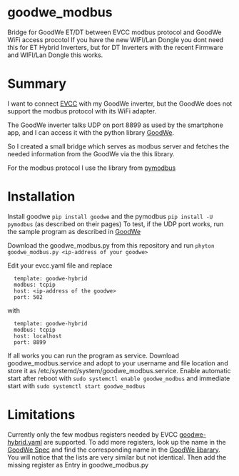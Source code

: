 # goodwe_modbus
Bridge for GoodWe ET/DT between EVCC modbus protocol and GoodWe WiFi access procotol 
If you have the new WIFI/Lan Dongle you dont need this for ET Hybrid Inverters, but for DT Inverters with the recent Firmware and WIFI/Lan Dongle this works.

# Summary
I want to connect [EVCC](https://github.com/evcc-io/evcc) with my GoodWe inverter, but the GoodWe does not support the modbus protocol with its WiFi adapter.

The GoodWe inverter talks UDP on port 8899 as used by the smartphone app, and I can access it with the python library [GoodWe](https://github.com/marcelblijleven/goodwe).

So I created a small bridge which serves as modbus server and fetches the needed information from the GoodWe via the this library.

For the modbus protocol I use the library from [pymodbus](https://github.com/pymodbus-dev/pymodbus)

# Installation
Install goodwe `pip install goodwe` and the pymodbus `pip install -U pymodbus` (as described on their pages)
To test, if the UDP port works, run the sample program as described in [GoodWe](https://github.com/marcelblijleven/goodwe)

Download the goodwe_modbus.py from this repository and run `phyton goodwe_modbus.py <ip-address of your goodwe>`

Edit your evcc.yaml file and replace
```
  template: goodwe-hybrid
  modbus: tcpip
  host: <ip-address of the goodwe>
  port: 502
```
with 
```
  template: goodwe-hybrid
  modbus: tcpip
  host: localhost
  port: 8899
```

If all works you can run the program as service. Download goodwe_modbus.service and adopt to your username and file location and store it as /etc/systemd/system/goodwe_modbus.service.
Enable automatic start after reboot with `sudo systemctl enable goodwe_modbus` and immediate start with `sudo systemctl start goodwe_modbus`

# Limitations
Currently only the few modbus registers needed by EVCC [goodwe-hybrid.yaml](https://github.com/evcc-io/evcc/blob/master/templates/definition/meter/goodwe-hybrid.yaml) are supported.
To add more registers, look up the name in the [GoodWe Spec](https://github.com/evcc-io/evcc/files/10417348/Goodwe_Modbus_Protocol_Hybrid_ET_EH_BH_BT__ARM205.HV__V1.7._.Read.Only_20200226.1.pdf) and find the corresponding name in the [GoodWe libarary](https://github.com/marcelblijleven/goodwe/blob/master/goodwe/et.py). You will notice that the lists are very similar but not identical. Then add the missing register as Entry in goodwe_modbus.py
